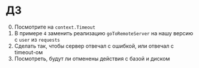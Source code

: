 # ДЗ

0. Посмотрите на `context.Timeout`
1. В примере `4` заменить реализацию `goToRemoteServer` на нашу версию с `user` из `requests`
2. Сделать так, чтобы сервер отвечал с ошибкой, или отвечал с timeout-ом
3. Посмотреть, будут ли отменены действия с базой и диском